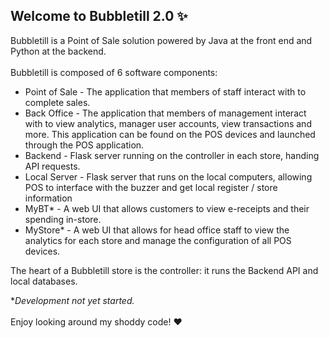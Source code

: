 ## Welcome to Bubbletill 2.0 ✨

Bubbletill is a Point of Sale solution powered by Java at the front end and Python at the backend.
<br><br>
Bubbletill is composed of 6 software components:
- Point of Sale - The application that members of staff interact with to complete sales.
- Back Office - The application that members of management interact with to view analytics, manager user accounts, view transactions and more. This application can be found on the POS devices and launched through the POS application.
- Backend - Flask server running on the controller in each store, handing API requests.
- Local Server - Flask server that runs on the local computers, allowing POS to interface with the buzzer and get local register / store information
- MyBT* - A web UI that allows customers to view e-receipts and their spending in-store.
- MyStore* - A web UI that allows for head office staff to view the analytics for each store and manage the configuration of all POS devices.

The heart of a Bubbletill store is the controller: it runs the Backend API and local databases.

**Development not yet started.*
<br><br>
Enjoy looking around my shoddy code! ❤️
